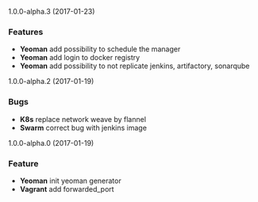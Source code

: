 <a name="1.0.0-alpha.3"></a>
1.0.0-alpha.3  (2017-01-23)

### Features
* **Yeoman** add possibility to schedule the manager
* **Yeoman** add login to docker registry
* **Yeoman** add possibility to not replicate jenkins, artifactory, sonarqube


<a name="1.0.0-alpha.2"></a>
1.0.0-alpha.2  (2017-01-19)

### Bugs

* **K8s** replace network weave by flannel 
* **Swarm** correct bug with jenkins image

<a name="1.0.0-alpha.0"></a>
1.0.0-alpha.0  (2017-01-19)

### Feature

* **Yeoman** init yeoman generator
* **Vagrant** add forwarded_port
